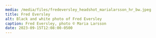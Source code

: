 ```yaml
---
media: /media/files/fredeversley_headshot_marialarsson_hr_bw.jpeg
title: Fred Eversley
alt: Black and white photo of Fred Eversley
caption: Fred Eversley, photo © Maria Larsson
date: 2023-09-15T12:08:00-0500
---
```

